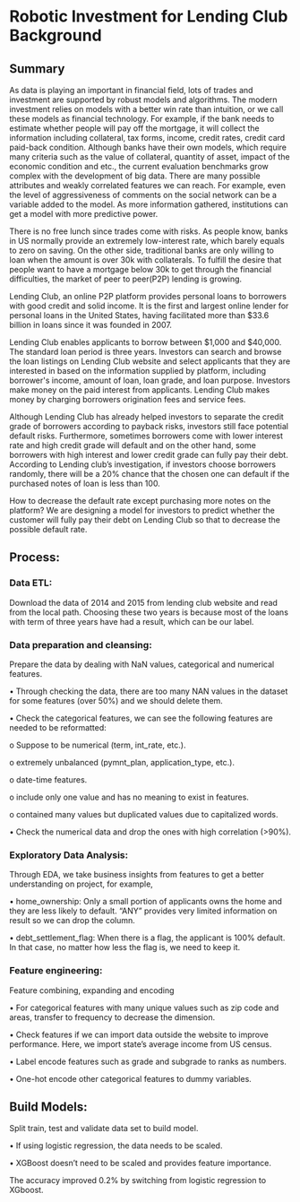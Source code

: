 # Robotic Investment for Lending Club Background 

                                    
## Summary
As data is playing an important in financial field, lots of trades and investment are supported by robust models and algorithms. The modern investment relies on models with a better win rate than intuition, or we call these models as financial technology. For example, if the bank needs to estimate whether people will pay off the mortgage, it will collect the information including collateral, tax forms, income, credit rates, credit card paid-back condition. Although banks have their own models, which require many criteria such as the value of collateral, quantity of asset, impact of the economic condition and etc., the current evaluation benchmarks grow complex with the development of big data. There are many possible attributes and weakly correlated features we can reach. For example, even the level of aggressiveness of comments on the social network can be a variable added to the model. As more information gathered, institutions can get a model with more predictive power.

There is no free lunch since trades come with risks. As people know, banks in US normally provide an extremely low-interest rate, which barely equals to zero on saving. On the other side, traditional banks are only willing to loan when the amount is over 30k with collaterals. To fulfill the desire that people want to have a mortgage below 30k to get through the financial difficulties, the market of peer to peer(P2P) lending is growing.

Lending Club, an online P2P platform provides personal loans to borrowers with good credit and solid income. It is the first and largest online lender for personal loans in the United States, having facilitated more than $33.6 billion in loans since it was founded in 2007.

Lending Club enables applicants to borrow between $1,000 and $40,000. The standard loan period is three years. Investors can search and browse the loan listings on Lending Club website and select applicants that they are interested in based on the information supplied by platform, including borrower's income, amount of loan, loan grade, and loan purpose. Investors make money on the paid interest from applicants. Lending Club makes money by charging borrowers origination fees and service fees.

Although Lending Club has already helped investors to separate the credit grade of borrowers according to payback risks, investors still face potential default risks. Furthermore, sometimes borrowers come with lower interest rate and high credit grade will default and on the other hand, some borrowers with high interest and lower credit grade can fully pay their debt. According to Lending club’s investigation, if investors choose borrowers randomly, there will be a 20% chance that the chosen one can default if the purchased notes of loan is less than 100. 

How to decrease the default rate except purchasing more notes on the platform? We are designing a model for investors to predict whether the customer will fully pay their debt on Lending Club so that to decrease the possible default rate. 



## Process:

### Data ETL: 
Download the data of 2014 and 2015 from lending club website and read from the local path. Choosing these two years is because most of the loans with term of three years have had a result, which can be our label. 



### Data preparation and cleansing: 
Prepare the data by dealing with NaN values, categorical and numerical features. 

•	Through checking the data, there are too many NAN values in the dataset for some features (over 50%) and we should delete them. 

•	Check the categorical features, we can see the following features are needed to be reformatted:


  o	Suppose to be numerical (term, int_rate, etc.). 

  o	extremely unbalanced (pymnt_plan, application_type, etc.).

  o	date-time features.

  o	include only one value and has no meaning to exist in features.

  o	contained many values but duplicated values due to capitalized words.


•	Check the numerical data and drop the ones with high correlation (>90%).



### Exploratory Data Analysis: 
Through EDA, we take business insights from features to get a better understanding on project, for example,

•	home_ownership: Only a small portion of applicants owns the home and they are less likely to default. “ANY” provides very limited information on result so we can drop the column. 

•	debt_settlement_flag: When there is a flag, the applicant is 100% default. In that case, no matter how less the flag is, we need to keep it. 



### Feature engineering: 
Feature combining, expanding and encoding

•	For categorical features with many unique values such as zip code and areas, transfer to frequency to decrease the dimension.

•	Check features if we can import data outside the website to improve performance. Here, we import state’s average income from US census.

•	Label encode features such as grade and subgrade to ranks as numbers.

•	One-hot encode other categorical features to dummy variables.




## Build Models:
Split train, test and validate data set to build model. 

•	If using logistic regression, the data needs to be scaled. 

•	XGBoost doesn’t need to be scaled and provides feature importance.

The accuracy improved 0.2% by switching from logistic regression to XGboost.  







